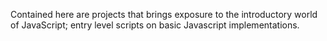 Contained here are projects that brings exposure to the introductory world of JavaScript; entry level scripts on basic Javascript implementations.
